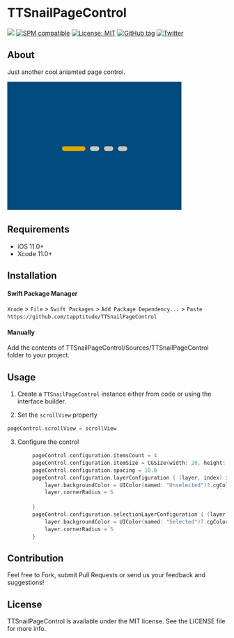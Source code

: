 # TTSnailPageControl

![](https://img.shields.io/badge/Swift-5.0-green.svg?style=flat)
[![SPM compatible](https://img.shields.io/badge/SPM-compatible-4BC51D.svg?style=flat)](https://swift.org/package-manager/)
[![License: MIT](http://img.shields.io/badge/license-MIT-lightgrey.svg?style=flat)](https://github.com/s4cha/Stevia/blob/master/LICENSE)
[![GitHub tag](https://img.shields.io/github/release/freshos/KeyboardLayoutGuide.svg)](https://github.com/tapptitude/TTParallaxOnboarding/releases)
[![Twitter](https://img.shields.io/badge/Twitter-@Tapptitude-blue.svg?style=flat)](http://twitter.com/Tapptitude)

## About

Just another cool aniamted page control.

![](Resources/demo.gif)

## Requirements

- iOS 11.0+
- Xcode 11.0+

## Installation

#### Swift Package Manager

`Xcode` > `File` > `Swift Packages` > `Add Package Dependency...` > `Paste` `https://github.com/tapptitude/TTSnailPageControl`

#### Manually

Add the contents of TTSnailPageControl/Sources/TTSnailPageControl folder to your project.

## Usage

1. Create a `TTSnailPageControl` instance either from code or using the interface builder. 

2. Set the `scrollView` property

```swift
pageControl.scrollView = scrollView
```

3. Configure the control

```swift
        pageControl.configuration.itemsCount = 4
        pageControl.configuration.itemSize = CGSize(width: 20, height: 10)
        pageControl.configuration.spacing = 10.0
        pageControl.configuration.layerConfiguration { (layer, index) in
            layer.backgroundColor = UIColor(named: "Unselected")?.cgColor
            layer.cornerRadius = 5
            
        }
        pageControl.configuration.selectionLayerConfiguration { (layer) in
            layer.backgroundColor = UIColor(named: "Selected")?.cgColor
            layer.cornerRadius = 5
        }
```
## Contribution

Feel free to Fork, submit Pull Requests or send us your feedback and suggestions!


## License

TTSnailPageControl is available under the MIT license. See the LICENSE file for more info.
